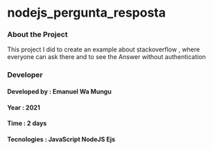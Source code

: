 # nodejs_pergunta_resposta

### About the Project 

This project I did to create an example about stackoverflow , where everyone can ask there and to see the Answer without authentication

### Developer 

#### Developed by : Emanuel Wa Mungu
#### Year : 2021
#### Time : 2 days 

#### Tecnologies : JavaScript NodeJS Ejs
